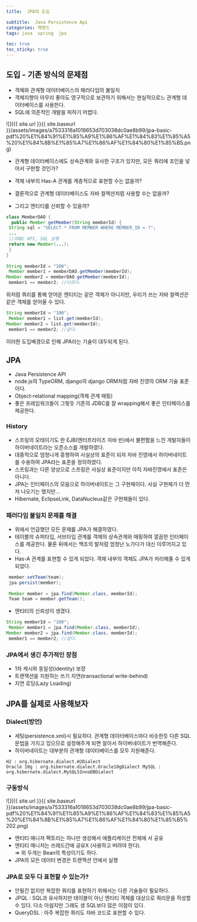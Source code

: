 ```yaml
---
title:  JPA의 도입

subtitle:  Java Persistence Api
categories: 백엔드 
tags: java  spring  jpa
 
toc: true
toc_sticky: true
---
```


  
## 도입 - 기존 방식의 문제점  
- 객체와 관계형 데이터베이스의 패러다임의 불일치  
- 객체지향이 아무리 좋아도 영구적으로 보관하기 위해서는 현실적으로느 관계형 데이터베이스를 사용한다.  
- SQL에 의존적인 개발을 피하기 어렵다.  
  
  
![]({{ site.url }}{{ site.baseurl }}/assets/images/a7533316a1018653d703038dc0ae8b99/jpa-basic-pdf%20%E1%84%91%E1%85%A9%E1%86%AF%E1%84%83%E1%85%A5%20%E1%84%8B%E1%85%A7%E1%86%AF%E1%84%80%E1%85%B5.png)  
- 관계형 데이터베이스에도 상속관계와 유사한 구조가 있지만, 모든 쿼리에 조인을 넣어서 구현할 것인가?  
- 객체 내부의 Has-A 관계를 계층적으로 표현할 수는 없을까?  
- 결론적으로 관계형 데이터베이스도 자바 컬렉션처럼 사용할 수는 없을까?  
  
- 그리고 엔티티를 신뢰할 수 있을까?  
```java  
class MemberDAO {  
  public Member getMember(String memberId) {  
 String sql = "SELECT * FROM MEMBER WHERE MEMBER_ID = ?";  
 ...  
 //JDBC API, SQL 실행  
 return new Member(...);  
 }  
}  
  
String memberId = "100";  
 Member member1 = memberDAO.getMember(memberId);  
Member member2 = memberDAO.getMember(memberId);  
 member1 == member2; //다르다.   
```  
  
위처럼 쿼리를 통해 얻어온 엔티티는 같은 객체가 아니지만, 우리가 쓰는 자바 컬렉션은 같은 객체를 얻어올 수 있다.  
  
```java  
String memberId = "100";  
 Member member1 = list.get(memberId);  
Member member2 = list.get(memberId);  
 member1 == member2; //같다.  
```  
  
이러한 도입배경으로 인해 JPA라는 기술이 대두되게 된다.  
  
  
## JPA  
- Java Persistence API  
- node.js의 TypeORM, django의 django ORM처럼 자바 진영의 ORM 기술 표준이다.  
- Object-relational mapping(객체 관계 매핑)  
- 좋은 프레임워크들이 그렇듯 기존의 JDBC를 잘 wrapping해서 좋은 인터페이스를 제공한다.  
  
### History  
- 스프링의 모태이기도 한 EJB(엔터프라이즈 자바 빈)에서 불편함을 느낀 개발자들이 하이버네이트라는 오픈소스를 개발하였다.  
- 대중적으로 엄청나게 흥행하여 사실상의 표준이 되자 자바 진영에서 하이버네이트를 수용하여 JPA라는 표준을 정의하였다.  
- 스프링과는 다른 양상으로 스프링은 사실상 표준이지만 아직 자바진영에서 표준은 아니다.  
- JPA는 인터페이스의 모음으로 하이버네이트는 그 구현체이다. 사실 구현체가 더 먼저 나오기는 했지만…  
- Hibernate, EclipseLink, DataNucleus같은 구현체들이 있다.  
  
### 패러다임 불일치 문제를 해결  
- 위에서 언급했던 모든 문제를 JPA가 해결하였다.  
- 테이블의 슈퍼타입, 서브타입 관계를 객체의 상속관계와 매핑하여 깔끔한 인터페이스를 제공한다. 물론 뒤에서는 백조의 발처럼 엄청난 노가다가 대신 이루어지고 있다.  
- Has-A 관계를 표현할 수 있게 되었다. 객체 내부의 객체도 JPA가 처리해줄 수 있게 되었다.  
```java  
 member.setTeam(team);  
 jpa.persist(member);  
   
 Member member = jpa.find(Member.class, memberId);  
 Team team = member.getTeam();  
```  
  
- 엔티티의 신뢰성이 생겼다.  
```java  
String memberId = "100";  
 Member member1 = jpa.find(Member.class, memberId);  
Member member2 = jpa.find(Member.class, memberId);  
 member1 == member2; //같다.  
```  
  
  
### JPA에서 생긴 추가적인 장점  
- 1차 캐시와 동일성(identity) 보장  
- 트랜잭션을 지원하는 쓰기 지연(transactional write-behind)   
- 지연 로딩(Lazy Loading)  
  
  
  
## JPA를 실제로 사용해보자  
  
### Dialect(방언)  
- 세팅(persistence.xml)시 필요하다. 관계형 데이터베이스마다 비슷한듯 다른 SQL 문법을 가지고 있으므로 설정해주게 되면 알아서 하이버네이트가 번역해준다.  
- 하이버네이트는 대부분의 관계형 데이터베이스를 모두 지원해준다.  
```  
H2 : org.hibernate.dialect.H2Dialect  
Oracle 10g : org.hibernate.dialect.Oracle10gDialect MySQL : org.hibernate.dialect.MySQL5InnoDBDialect  
```  
  
### 구동방식  
![]({{ site.url }}{{ site.baseurl }}/assets/images/a7533316a1018653d703038dc0ae8b99/jpa-basic-pdf%20%E1%84%91%E1%85%A9%E1%86%AF%E1%84%83%E1%85%A5%20%E1%84%8B%E1%85%A7%E1%86%AF%E1%84%80%E1%85%B5%202.png)  
  
- 엔티티 매니저 팩토리는 하나만 생성해서 애플리케이션 전체에 서 공유  
- 엔티티 매니저는 쓰레드간에 공유X (사용하고 버려야 한다).  
=> 위 두개는 Bean의 특성이기도 하다.  
- JPA의 모든 데이터 변경은 트랜잭션 안에서 실행  
  
### JPA로 모두 다 표현할 수 있는가?  
- 안될건 없지만 복잡한 쿼리를 표현하기 위해서는 다른 기술들이 필요하다.  
- JPQL : SQL과 유사하지만 테이블이 아닌 엔티티 객체를 대상으로 쿼리문을 작성할 수 있다. 다소 아쉽지만 그래도 생 SQL보다 많은 이점이 있다.  
- QueryDSL : 아주 복잡한 쿼리도 자바 코드로 표현할 수 있다.  
